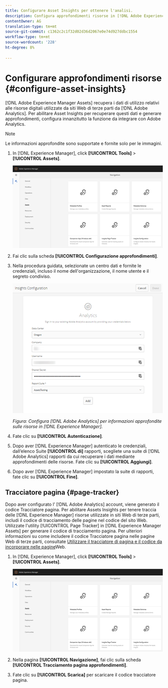 ```yaml
---
title: Configurare Asset Insights per ottenere l'analisi.
description: Configura approfondimenti risorse in [!DNL Adobe Experience Manager Assets].
contentOwner: AG
translation-type: tm+mt
source-git-commit: c1362c2c1f32d02d36d2067e0e74d927ddbc1554
workflow-type: tm+mt
source-wordcount: '228'
ht-degree: 8%

---
```



# Configurare approfondimenti risorse {#configure-asset-insights}

[!DNL Adobe Experience Manager Assets] recupera i dati di utilizzo relativi alle risorse digitali utilizzate da siti Web di terze parti da [!DNL Adobe Analytics]. Per abilitare Asset Insights per recuperare questi dati e generare approfondimenti, configura innanzitutto la funzione da integrare con  Adobe Analytics.

>[!NOTE]
>
>Le informazioni approfondite sono supportate e fornite solo per le immagini.

1. In [!DNL Experience Manager], click **[!UICONTROL Tools]** > **[!UICONTROL Assets]**.

   ![chlimage_1-72](assets/chlimage_1-210.png)

1. Fai clic sulla scheda **[!UICONTROL Configurazione approfondimenti]**.
1. Nella procedura guidata, selezionate un centro dati e fornite le credenziali, incluso il nome dell&#39;organizzazione, il nome utente e il segreto condiviso.

   ![Configurare  Adobe Analytics per Assets Insights in  Experience Manager](assets/insights_config2.png)

   *Figura: Configura [!DNL Adobe Analytics] per informazioni approfondite sulle risorse in [!DNL Experience Manager].*

1. Fate clic su **[!UICONTROL Autenticazione]**.
1. Dopo aver [!DNL Experience Manager] autenticato le credenziali, dall’elenco Suite **[!UICONTROL di]** rapporti, scegliete una suite di [!DNL Adobe Analytics] rapporti da cui recuperare i dati mediante approfondimenti delle risorse. Fate clic su **[!UICONTROL Aggiungi]**.
1. Dopo aver [!DNL Experience Manager] impostato la suite di rapporti, fate clic su **[!UICONTROL Fine]**.

## Tracciatore pagina {#page-tracker}

Dopo aver configurato l’ [!DNL Adobe Analytics] account, viene generato il codice Tracciatore pagina. Per abilitare Assets Insights per tenere traccia delle [!DNL Experience Manager] risorse utilizzate in siti Web di terze parti, includi il codice di tracciamento delle pagine nel codice del sito Web. Utilizzate l&#39;utility [!UICONTROL Page Tracker] in [!DNL Experience Manager Assets] per generare il codice di tracciamento pagina. Per ulteriori informazioni su come includere il codice Tracciatore pagina nelle pagine Web di terze parti, consultate [Utilizzare il tracciatore di pagina e il codice da incorporare nelle pagine](/help/assets/use-page-tracker.md)Web.

1. In [!DNL Experience Manager], click **[!UICONTROL Tools]** > **[!UICONTROL Assets]**.

   ![chlimage_1-73](assets/chlimage_1-214.png)

1. Nella pagina **[!UICONTROL Navigazione]**, fai clic sulla scheda **[!UICONTROL Tracciamento pagina approfondimenti]**.
1. Fate clic su **[!UICONTROL Scarica]** per scaricare il codice tracciatore pagina.
